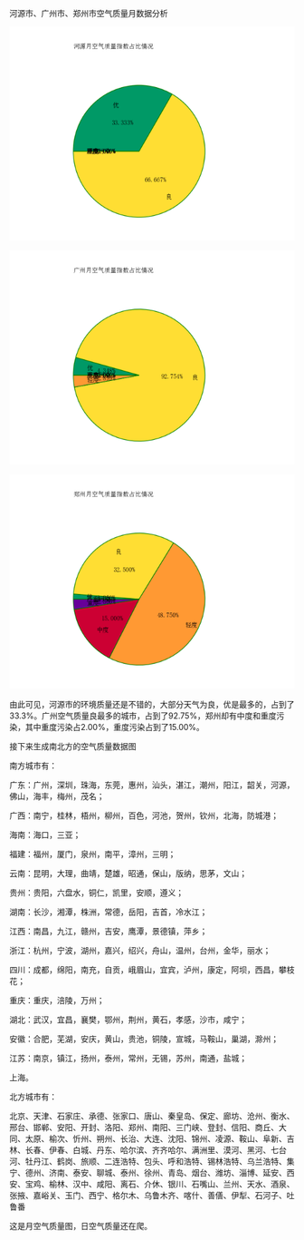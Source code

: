 河源市、广州市、郑州市空气质量月数据分析

![](./image/aqi/河源.png)

![](./image/aqi/广州.png)

![](./image/aqi/郑州.png)

由此可见，河源市的环境质量还是不错的，大部分天气为良，优是最多的，占到了33.3%。广州空气质量良最多的城市，占到了92.75%，郑州却有中度和重度污染，其中重度污染占2.00%，重度污染占到了15.00%。

接下来生成南北方的空气质量数据图

南方城市有：

广东：广州，深圳，珠海，东莞，惠州，汕头，湛江，潮州，阳江，韶关，河源，佛山，海丰，梅州，茂名；

广西：南宁，桂林，梧州，柳州，百色，河池，贺州，钦州，北海，防城港；

海南：海口，三亚；

福建：福州，厦门，泉州，南平，漳州，三明；

云南：昆明，大理，曲靖，楚雄，昭通，保山，版纳，思茅，文山；

贵州：贵阳，六盘水，铜仁，凯里，安顺，遵义；

湖南：长沙，湘潭，株洲，常德，岳阳，吉首，冷水江；

江西：南昌，九江，赣州，吉安，鹰潭，景德镇，萍乡；

浙江：杭州，宁波，湖州，嘉兴，绍兴，舟山，温州，台州，金华，丽水；

四川：成都，绵阳，南充，自贡，峨眉山，宜宾，泸州，康定，阿坝，西昌，攀枝花；

重庆：重庆，涪陵，万州；

湖北：武汉，宜昌，襄樊，鄂州，荆州，黄石，孝感，沙市，咸宁；

安徽：合肥，芜湖，安庆，黄山，贵池，铜陵，宣城，马鞍山，巢湖，滁州；

江苏：南京，镇江，扬州，泰州，常州，无锡，苏州，南通，盐城；

上海。

北方城市有：

北京、天津、石家庄、承德、张家口、唐山、秦皇岛、保定、廊坊、沧州、衡水、邢台、邯郸、安阳、开封、洛阳、郑州、南阳、三门峡、登封、信阳、商丘、大同、太原、榆次、忻州、朔州、长治、大连、沈阳、锦州、凌源、鞍山、阜新、吉林、长春、伊春、白城、丹东、哈尔滨、齐齐哈尔、满洲里、漠河、黑河、七台河、牡丹江、鹤岗、旅顺、二连浩特、包头、呼和浩特、锡林浩特、乌兰浩特、集宁、德州、济南、泰安、聊城、泰州、徐州、青岛、烟台、潍坊、淄博、延安、西安、宝鸡、榆林、汉中、咸阳、离石、介休、银川、石嘴山、兰州、天水、酒泉、张掖、嘉峪关、玉门、西宁、格尔木、乌鲁木齐、喀什、善僐、伊犁、石河子、吐鲁番

这是月空气质量图，日空气质量还在爬。
